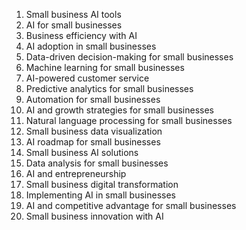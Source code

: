 1. Small business AI tools
2. AI for small businesses
3. Business efficiency with AI
4. AI adoption in small businesses
5. Data-driven decision-making for small businesses
6. Machine learning for small businesses
7. AI-powered customer service
8. Predictive analytics for small businesses
9. Automation for small businesses
10. AI and growth strategies for small businesses
11. Natural language processing for small businesses
12. Small business data visualization
13. AI roadmap for small businesses
14. Small business AI solutions
15. Data analysis for small businesses
16. AI and entrepreneurship
17. Small business digital transformation
18. Implementing AI in small businesses
19. AI and competitive advantage for small businesses
20. Small business innovation with AI
